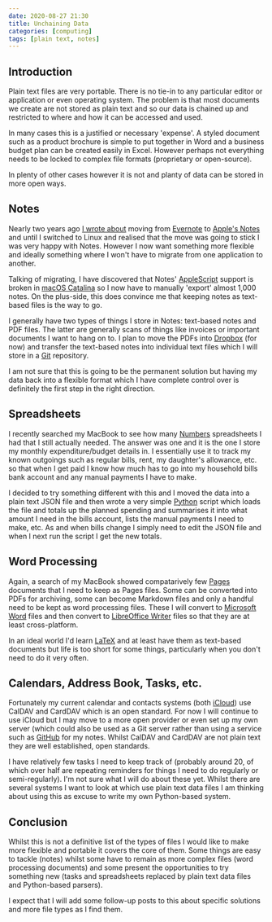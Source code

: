 ```yaml
---
date: 2020-08-27 21:30
title: Unchaining Data
categories: [computing]
tags: [plain text, notes]
---
```


## Introduction

Plain text files are very portable. There is no tie-in to any particular editor or application or even operating system. The problem is that most documents we create are not stored as plain text and so our data is chained up and restricted to where and how it can be accessed and used.

In many cases this is a justified or necessary 'expense'. A styled document such as a product brochure is simple to put together in Word and a business budget plan can be created easily in Excel. However perhaps not everything needs to be locked to complex file formats (proprietary or open-source).

In plenty of other cases however it is not and planty of data can be stored in more open ways.

## Notes

Nearly two years ago [I wrote about](2018-11-14-from-evernote-to-notes) moving from [Evernote](https://evernote.com/) to [Apple's Notes](https://en.wikipedia.org/wiki/Notes_(Apple)) and until I switched to Linux and realised that the move was going to stick I was very happy with Notes. However I now want something more flexible and ideally something where I won't have to migrate from one application to another. 

Talking of migrating, I have discovered that Notes' [AppleScript](https://en.wikipedia.org/wiki/AppleScript) support is broken in [macOS Catalina](https://www.apple.com/macos/catalina/) so I now have to manually 'export' almost 1,000 notes. On the plus-side, this does convince me that keeping notes as text-based files is the way to go.

I generally have two types of things I store in Notes: text-based notes and PDF files. The latter are generally scans of things like invoices or important documents I want to hang on to. I plan to move the PDFs into [Dropbox](https://www.dropbox.com/) (for now) and transfer the text-based notes into individual text files which I will store in a [Git](https://git-scm.com/) repository.

I am not sure that this is going to be the permanent solution but having my data back into a flexible format which I have complete control over is definitely the first step in the right direction.

## Spreadsheets

I recently searched my MacBook to see how many [Numbers](https://www.apple.com/numbers/) spreadsheets I had that I still actually needed. The answer was one and it is the one I store my monthly expenditure/budget details in. I essentially use it to track my known outgoings such as regular bills, rent, my daughter's allowance, etc. so that when I get paid I know how much has to go into my household bills bank account and any manual payments I have to make.

I decided to try something different with this and I moved the data into a plain text JSON file and then wrote a very simple [Python](https://www.python.org/) script which loads the file and totals up the planned spending and summarises it into what amount I need in the bills account, lists the manual payments I need to make, etc. As and when bills change I simply need to edit the JSON file and when I next run the script I get the new totals.

## Word Processing

Again, a search of my MacBook showed compatarively few [Pages](https://www.apple.com/pages/) documents that I need to keep as Pages files. Some can be converted into PDFs for archiving, some can become Markdown files and only a handful need to be kept as word processing files. These I will convert to [Microsoft Word](https://www.microsoft.com/en-gb/microsoft-365/word?rtc=1) files and then convert to [LibreOffice Writer](https://www.libreoffice.org/discover/writer/) files so that they are at least cross-platform.

In an ideal world I'd learn [LaTeX](https://www.latex-project.org/) and at least have them as text-based documents but life is too short for some things, particularly when you don't need to do it very often.

## Calendars, Address Book, Tasks, etc.

Fortunately my current calendar and contacts systems (both [iCloud](https://www.apple.com/icloud/)) use CalDAV and CardDAV which is an open standard. For now I will continue to use iCloud but I may move to a more open provider or even set up my own server (which could also be used as a Git server rather than using a service such as [GitHub](https://github.com/) for my notes. Whilst CalDAV and CardDAV are not plain text they are well established, open standards.

I have relatively few tasks I need to keep track of (probably around 20, of which over half are repeating reminders for things I need to do regularly or semi-regularly). I'm not sure what I will do about these yet. Whilst there are several systems I want to look at which use plain text data files I am thinking about using this as excuse to write my own Python-based system.

## Conclusion

Whilst this is not a definitive list of the types of files I would like to make more flexible and portable it covers the core of them. Some things are easy to tackle (notes) whilst some have to remain as more complex files (word processing documents) and some present the opportunities to try something new (tasks and spreadsheets replaced by plain text data files and Python-based parsers).

I expect that I will add some follow-up posts to this about specific solutions and more file types as I find them.
